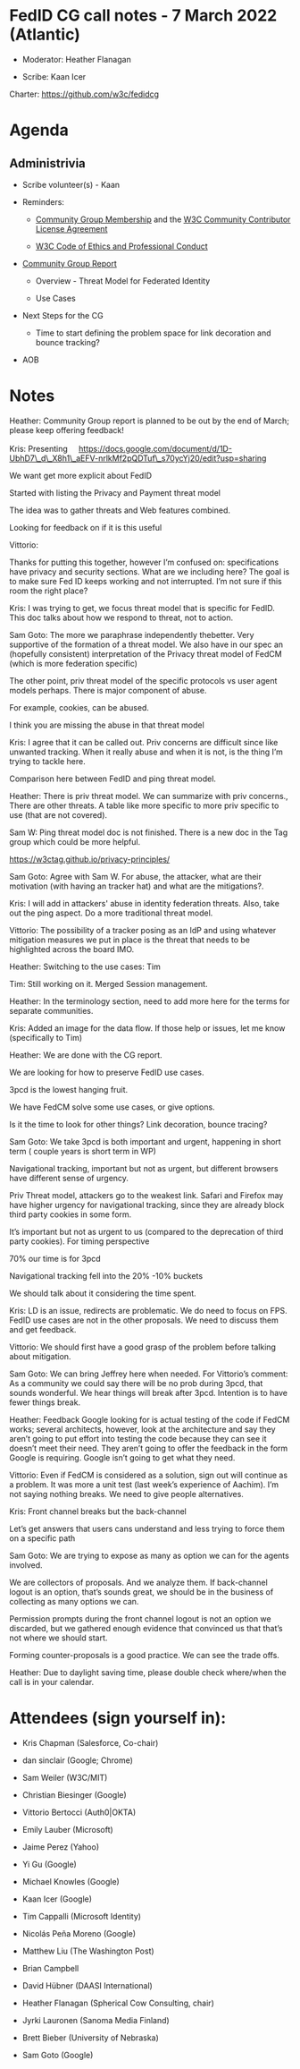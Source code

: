 # FedID CG call notes - 7 March 2022 (Atlantic)

-   Moderator: Heather Flanagan

-   Scribe: Kaan Icer

Charter:
[<u>https://github.com/w3c/fedidcg</u>](https://github.com/w3c/fedidcg)

Agenda
======

Administrivia
-------------

-   Scribe volunteer(s) - Kaan

-   Reminders:

    -   [<u>Community Group Membership</u>](https://www.w3.org/community/fed-id/) and the [<u>W3C Community Contributor License Agreement</u>](https://www.w3.org/community/about/agreements/cla/)

    -   [<u>W3C Code of Ethics and Professional Conduct</u>](https://www.w3.org/Consortium/cepc/)

<!-- -->

-   [<u>Community Group Report</u>](https://docs.google.com/document/d/1D-UbhD7_d_X8h1_aEFV-nrlkMf2pQDTuf_s70ycYj20/edit)

    -   Overview - Threat Model for Federated Identity

    -   Use Cases

-   Next Steps for the CG

    -   Time to start defining the problem space for link decoration and bounce tracking?

-   AOB

Notes
=====

Heather: Community Group report is planned to be out by the end of
March; please keep offering feedback!

Kris: Presenting
<img src="media/image1.png" style="width:0.16667in;height:0.16667in" />[<u>https://docs.google.com/document/d/1D-UbhD7\_d\_X8h1\_aEFV-nrlkMf2pQDTuf\_s70ycYj20/edit?usp=sharing</u>](https://docs.google.com/document/d/1D-UbhD7_d_X8h1_aEFV-nrlkMf2pQDTuf_s70ycYj20/edit?usp=sharing)

We want get more explicit about FedID

Started with listing the Privacy and Payment threat model

The idea was to gather threats and Web features combined.

Looking for feedback on if it is this useful

Vittorio:

Thanks for putting this together, however I’m confused on:
specifications have privacy and security sections. What are we including
here? The goal is to make sure Fed ID keeps working and not interrupted.
I’m not sure if this room the right place?

Kris: I was trying to get, we focus threat model that is specific for
FedID. This doc talks about how we respond to threat, not to action.

Sam Goto: The more we paraphrase independently thebetter. Very
supportive of the formation of a threat model. We also have in our spec
an (hopefully consistent) interpretation of the Privacy threat model of
FedCM (which is more federation specific)

The other point, priv threat model of the specific protocols vs user
agent models perhaps. There is major component of abuse.

For example, cookies, can be abused.

I think you are missing the abuse in that threat model

Kris: I agree that it can be called out. Priv concerns are difficult
since like unwanted tracking. When it really abuse and when it is not,
is the thing I’m trying to tackle here.

Comparison here between FedID and ping threat model.

Heather: There is priv threat model. We can summarize with priv
concerns., There are other threats. A table like more specific to more
priv specific to use (that are not covered).

Sam W: Ping threat model doc is not finished. There is a new doc in the
Tag group which could be more helpful.

https://w3ctag.github.io/privacy-principles/

Sam Goto: Agree with Sam W. For abuse, the attacker, what are their
motivation (with having an tracker hat) and what are the mitigations?.

Kris: I will add in attackers' abuse in identity federation threats.
Also, take out the ping aspect. Do a more traditional threat model.

Vittorio: The possibility of a tracker posing as an IdP and using
whatever mitigation measures we put in place is the threat that needs to
be highlighted across the board IMO.

Heather: Switching to the use cases: Tim

Tim: Still working on it. Merged Session management.

Heather: In the terminology section, need to add more here for the terms
for separate communities.

Kris: Added an image for the data flow. If those help or issues, let me
know (specifically to Tim)

Heather: We are done with the CG report.

We are looking for how to preserve FedID use cases.

3pcd is the lowest hanging fruit.

We have FedCM solve some use cases, or give options.

Is it the time to look for other things? Link decoration, bounce
tracing?

Sam Goto: We take 3pcd is both important and urgent, happening in short
term ( couple years is short term in WP)

Navigational tracking, important but not as urgent, but different
browsers have different sense of urgency.

Priv Threat model, attackers go to the weakest link. Safari and Firefox
may have higher urgency for navigational tracking, since they are
already block third party cookies in some form.

It’s important but not as urgent to us (compared to the deprecation of
third party cookies). For timing perspective

70% our time is for 3pcd

Navigational tracking fell into the 20% -10% buckets

We should talk about it considering the time spent.

Kris: LD is an issue, redirects are problematic. We do need to focus on
FPS. FedID use cases are not in the other proposals. We need to discuss
them and get feedback.

Vittorio: We should first have a good grasp of the problem before
talking about mitigation.

Sam Goto: We can bring Jeffrey here when needed. For Vittorio’s comment:
As a community we could say there will be no prob during 3pcd, that
sounds wonderful. We hear things will break after 3pcd. Intention is to
have fewer things break.

Heather: Feedback Google looking for is actual testing of the code if
FedCM works; several architects, however, look at the architecture and
say they aren’t going to put effort into testing the code because they
can see it doesn’t meet their need. They aren’t going to offer the
feedback in the form Google is requiring. Google isn’t going to get what
they need.

Vittorio: Even if FedCM is considered as a solution, sign out will
continue as a problem. It was more a unit test (last week’s experience
of Aachim). I’m not saying nothing breaks. We need to give people
alternatives.

Kris: Front channel breaks but the back-channel

Let’s get answers that users cans understand and less trying to force
them on a specific path

Sam Goto: We are trying to expose as many as option we can for the
agents involved.

We are collectors of proposals. And we analyze them. If back-channel
logout is an option, that’s sounds great, we should be in the business
of collecting as many options we can.

Permission prompts during the front channel logout is not an option we
discarded, but we gathered enough evidence that convinced us that that’s
not where we should start.

Forming counter-proposals is a good practice. We can see the trade offs.

Heather: Due to daylight saving time, please double check where/when the
call is in your calendar.



Attendees (sign yourself in):
=============================

-   Kris Chapman (Salesforce, Co-chair)

-   dan sinclair (Google; Chrome)

-   Sam Weiler (W3C/MIT)

-   Christian Biesinger (Google)

-   Vittorio Bertocci (Auth0\|OKTA)

-   Emily Lauber (Microsoft)

-   Jaime Perez (Yahoo)

-   Yi Gu (Google)

-   Michael Knowles (Google)

-   Kaan Icer (Google)

-   Tim Cappalli (Microsoft Identity)

-   Nicolás Peña Moreno (Google)

-   Matthew Liu (The Washington Post)

-   Brian Campbell

-   David Hübner (DAASI International)

-   Heather Flanagan (Spherical Cow Consulting, chair)

-   Jyrki Lauronen (Sanoma Media Finland)

-   Brett Bieber (University of Nebraska)

-   Sam Goto (Google)
